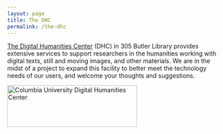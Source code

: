 ```yaml
---
layout: page
title: The DHC
permalink: /the-dhc
---
```



<p><a href="http://library.columbia.edu/indiv/dhc.html">The Digital Humanities Center</a> (DHC) in 305 Butler Library provides extensive services to support researchers in the humanities working with digital texts, still and moving images, and other materials. We are in the midst of a project to expand this facility to better meet the technology needs of our users, and welcome your thoughts and suggestions.</p>


<p><a href="http://library.columbia.edu/indiv/dhc.html"><img class="wp-image-363 size-medium aligncenter" src="{{ '/wp-content/uploads/2013/02/DHC_logo_edit-300x96.png' | relative_url }}" alt="Columbia University Digital Humanities Center" width="300" height="96" sizes="(max-width: 300px) 100vw, 300px" /></a></p>

